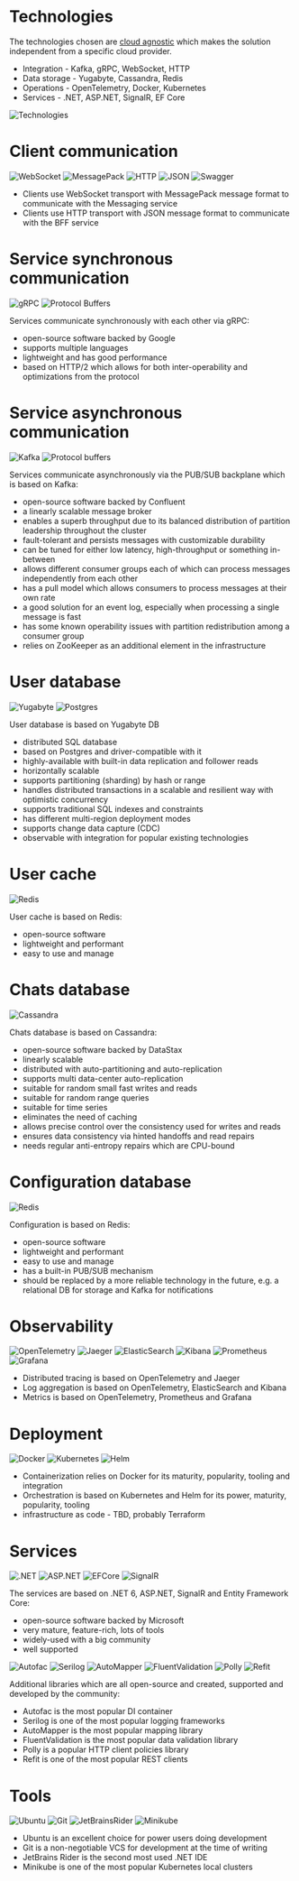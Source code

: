 # Technologies

The technologies chosen are [cloud agnostic](https://codersociety.com/blog/articles/cloud-agnostic) which makes the solution independent from a specific cloud provider.

* Integration - Kafka, gRPC, WebSocket, HTTP
* Data storage - Yugabyte, Cassandra, Redis
* Operations - OpenTelemetry, Docker, Kubernetes
* Services - .NET, ASP.NET, SignalR, EF Core

![Technologies](images/cecochat-technologies.png)

# Client communication

![WebSocket](tech-images/websocket.webp)
![MessagePack](tech-images/messagepack.webp)
![HTTP](tech-images/http.png)
![JSON](tech-images/json.png)
![Swagger](tech-images/swagger.png)

* Clients use WebSocket transport with MessagePack message format to communicate with the Messaging service
* Clients use HTTP transport with JSON message format to communicate with the BFF service

# Service synchronous communication

![gRPC](tech-images/grpc.png)
![Protocol Buffers](tech-images/protocol-buffers.png)

Services communicate synchronously with each other via gRPC:
* open-source software backed by Google
* supports multiple languages
* lightweight and has good performance
* based on HTTP/2 which allows for both inter-operability and optimizations from the protocol

# Service asynchronous communication

![Kafka](tech-images/kafka.png)
![Protocol buffers](tech-images/protocol-buffers.png)

Services communicate asynchronously via the PUB/SUB backplane which is based on Kafka:
* open-source software backed by Confluent
* a linearly scalable message broker
* enables a superb throughput due to its balanced distribution of partition leadership throughout the cluster
* fault-tolerant and persists messages with customizable durability
* can be tuned for either low latency, high-throughput or something in-between
* allows different consumer groups each of which can process messages independently from each other
* has a pull model which allows consumers to process messages at their own rate
* a good solution for an event log, especially when processing a single message is fast
* has some known operability issues with partition redistribution among a consumer group
* relies on ZooKeeper as an additional element in the infrastructure

# User database

![Yugabyte](tech-images/yugabyte.png)
![Postgres](tech-images/postgres.webp)

User database is based on Yugabyte DB

* distributed SQL database
* based on Postgres and driver-compatible with it
* highly-available with built-in data replication and follower reads
* horizontally scalable
* supports partitioning (sharding) by hash or range
* handles distributed transactions in a scalable and resilient way with optimistic concurrency
* supports traditional SQL indexes and constraints
* has different multi-region deployment modes
* supports change data capture (CDC)
* observable with integration for popular existing technologies

# User cache

![Redis](tech-images/redis.png)

User cache is based on Redis:
* open-source software
* lightweight and performant
* easy to use and manage

# Chats database

![Cassandra](tech-images/cassandra.png)

Chats database is based on Cassandra:
* open-source software backed by DataStax
* linearly scalable
* distributed with auto-partitioning and auto-replication
* supports multi data-center auto-replication
* suitable for random small fast writes and reads
* suitable for random range queries
* suitable for time series
* eliminates the need of caching
* allows precise control over the consistency used for writes and reads
* ensures data consistency via hinted handoffs and read repairs
* needs regular anti-entropy repairs which are CPU-bound

# Configuration database

![Redis](tech-images/redis.png)

Configuration is based on Redis:
* open-source software
* lightweight and performant
* easy to use and manage
* has a built-in PUB/SUB mechanism
* should be replaced by a more reliable technology in the future, e.g. a relational DB for storage and Kafka for notifications

# Observability

![OpenTelemetry](tech-images/open-telemetry.png)
![Jaeger](tech-images/jaeger.png)
![ElasticSearch](tech-images/elasticsearch.png)
![Kibana](tech-images/kibana.png)
![Prometheus](tech-images/prometheus.png)
![Grafana](tech-images/grafana.png)

* Distributed tracing is based on OpenTelemetry and Jaeger
* Log aggregation is based on OpenTelemetry, ElasticSearch and Kibana
* Metrics is based on OpenTelemetry, Prometheus and Grafana

# Deployment

![Docker](tech-images/docker.png)
![Kubernetes](tech-images/kubernetes.webp)
![Helm](tech-images/helm.webp)

* Containerization relies on Docker for its maturity, popularity, tooling and integration
* Orchestration is based on Kubernetes and Helm for its power, maturity, popularity, tooling
* infrastructure as code - TBD, probably Terraform

# Services

![.NET](tech-images/dotnet.png)
![ASP.NET](tech-images/aspnet.png)
![EFCore](tech-images/efcore.png)
![SignalR](tech-images/signalr.webp)

The services are based on .NET 6, ASP.NET, SignalR and Entity Framework Core:
* open-source software backed by Microsoft
* very mature, feature-rich, lots of tools
* widely-used with a big community
* well supported

![Autofac](tech-images/autofac.png)
![Serilog](tech-images/serilog.png)
![AutoMapper](tech-images/automapper.webp)
![FluentValidation](tech-images/fluent-validation.png)
![Polly](tech-images/polly.png)
![Refit](tech-images/refit.png)

Additional libraries which are all open-source and created, supported and developed by the community:
* Autofac is the most popular DI container
* Serilog is one of the most popular logging frameworks
* AutoMapper is the most popular mapping library
* FluentValidation is the most popular data validation library
* Polly is a popular HTTP client policies library
* Refit is one of the most popular REST clients

# Tools

![Ubuntu](tech-images/ubuntu.webp)
![Git](tech-images/git.webp)
![JetBrainsRider](tech-images/jetbrains-rider.png)
![Minikube](tech-images/minikube.webp)

* Ubuntu is an excellent choice for power users doing development
* Git is a non-negotiable VCS for development at the time of writing
* JetBrains Rider is the second most used .NET IDE
* Minikube is one of the most popular Kubernetes local clusters
